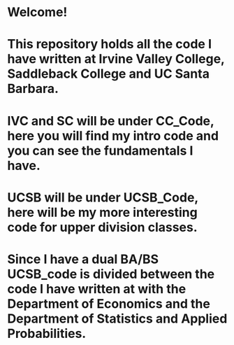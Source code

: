 # Welcome!
# This repository holds all the code I have written at Irvine Valley College, Saddleback College and UC Santa Barbara.
# IVC and SC will be under CC_Code, here you will find my intro code and you can see the fundamentals I have.
# UCSB will be under UCSB_Code, here will be my more interesting code for upper division classes. 
# Since I have a dual BA/BS UCSB_code is divided between the code I have written at with the Department of Economics and the Department of Statistics and Applied Probabilities. 
